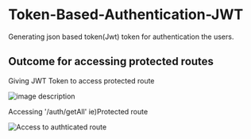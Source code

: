 # Token-Based-Authentication-JWT

Generating json based token(Jwt) token for authentication the users.

## Outcome for accessing protected routes
Giving JWT Token to access protected route

![image description](https://3.bp.blogspot.com/-HyupIDuAMWY/W_KsRqxdv_I/AAAAAAAAABY/ttBWfmNpqiISkhiqzk4GZ2GNl65xbEOZQCLcBGAs/s1600/postman%2B-access.PNG)

Accessing '/auth/getAll' ie)Protected route

![Access to authticated route](https://1.bp.blogspot.com/-DX6kTHil2_E/W_KsRZLgCPI/AAAAAAAAABU/kus-QWragp4ECub8mJ2gYU9Ix8XY_rRyACLcBGAs/s1600/hashed%2Bpassword.PNG)
